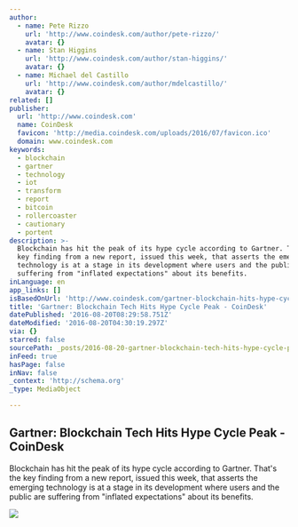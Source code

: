 ```yaml
---
author:
  - name: Pete Rizzo
    url: 'http://www.coindesk.com/author/pete-rizzo/'
    avatar: {}
  - name: Stan Higgins
    url: 'http://www.coindesk.com/author/stan-higgins/'
    avatar: {}
  - name: Michael del Castillo
    url: 'http://www.coindesk.com/author/mdelcastillo/'
    avatar: {}
related: []
publisher:
  url: 'http://www.coindesk.com'
  name: CoinDesk
  favicon: 'http://media.coindesk.com/uploads/2016/07/favicon.ico'
  domain: www.coindesk.com
keywords:
  - blockchain
  - gartner
  - technology
  - iot
  - transform
  - report
  - bitcoin
  - rollercoaster
  - cautionary
  - portent
description: >-
  Blockchain has hit the peak of its hype cycle according to Gartner. That's the
  key finding from a new report, issued this week, that asserts the emerging
  technology is at a stage in its development where users and the public are
  suffering from "inflated expectations" about its benefits.
inLanguage: en
app_links: []
isBasedOnUrl: 'http://www.coindesk.com/gartner-blockchain-hits-hype-cycle-peak/'
title: 'Gartner: Blockchain Tech Hits Hype Cycle Peak - CoinDesk'
datePublished: '2016-08-20T08:29:58.751Z'
dateModified: '2016-08-20T04:30:19.297Z'
via: {}
starred: false
sourcePath: _posts/2016-08-20-gartner-blockchain-tech-hits-hype-cycle-peak-coindesk.md
inFeed: true
hasPage: false
inNav: false
_context: 'http://schema.org'
_type: MediaObject

---
```

<article style=""><h1>Gartner: Blockchain Tech Hits Hype Cycle Peak - CoinDesk</h1><p>Blockchain has hit the peak of its hype cycle according to Gartner. That's the key finding from a new report, issued this week, that asserts the emerging technology is at a stage in its development where users and the public are suffering from "inflated expectations" about its benefits.</p><img src="https://media.coindesk.com/uploads/2016/08/rollercoaster-loop-e1471449374156.jpg" /></article>